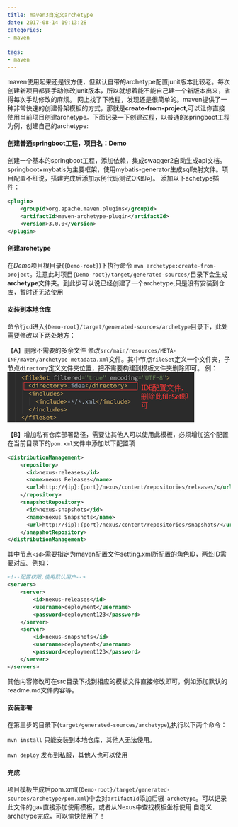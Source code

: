 ```yaml
---
title: maven3自定义archetype
date: 2017-08-14 19:13:28
categories: 
- maven

tags:
- maven
---
```

maven使用起来还是很方便，但默认自带的archetype配置junit版本比较老。每次创建新项目都要手动修改junit版本，所以就想着能不能自己建一个新版本出来，省得每次手动修改的麻烦。
网上找了下教程，发现还是很简单的。maven提供了一种非常快速的创建骨架模板的方式，那就是**create-from-project**,可以让你直接使用当前项目创建archetype。下面记录一下创建过程，以普通的springboot工程为例，创建自己的archetype:
<!-- more -->

#### 创建普通springboot工程，项目名：Demo
创建一个基本的springboot工程，添加依赖，集成swagger2自动生成api文档。springboot+mybatis为主要框架，使用mybatis-generator生成sql映射文件。项目配置不细说，搭建完成后添加示例代码测试OK即可。
添加以下achetype插件：
```xml
<plugin>
    <groupId>org.apache.maven.plugins</groupId>
    <artifactId>maven-archetype-plugin</artifactId>
    <version>3.0.0</version>
</plugin>
```

#### 创建archetype
在*Demo*项目根目录(`{Demo-root}`)下执行命令 `mvn archetype:create-from-project`。注意此时项目`{Demo-root}/target/generated-sources/`目录下会生成**archetype**文件夹。到此步可以说已经创建了一个archetype,只是没有安装到仓库，暂时还无法使用

#### 安装到本地仓库
命令行`cd`进入`{Demo-root}/target/generated-sources/archetype`目录下，此处需要修改以下两处地方：

【A】删除不需要的多余文件
修改`src/main/resources/META-INF/maven/archetype-metadata.xml`文件。其中节点`fileSet`定义一个文件夹，子节点`directory`定义文件夹位置，把不需要构建到模板文件夹删除即可。
例：![fileSet](maven3自定义archetype/fileSet.png)

【B】增加私有仓库部署路径，需要让其他人可以使用此模板，必须增加这个配置
在当前目录下的`pom.xml`文件中添加以下配置项
```xml
<distributionManagement>
    <repository>
      <id>nexus-releases</id>
      <name>nexus Releases</name>
      <url>http://{ip}:{port}/nexus/content/repositories/releases/</url>
    </repository>
    <snapshotRepository>
      <id>nexus-snapshots</id>
      <name>nexus Snapshots</name>
      <url>http://{ip}:{port}/nexus/content/repositories/snapshots/</url>
    </snapshotRepository>
</distributionManagement>
```
其中节点`<id>`需要指定为maven配置文件setting.xml所配置的角色ID，两处ID需要对应。例如：
```xml
<!--配置权限,使用默认用户-->
<servers>
    <server>
        <id>nexus-releases</id>
        <username>deployment</username>
        <password>deployment123</password>
    </server>
    <server> 
        <id>nexus-snapshots</id>
        <username>deployment</username>
        <password>deployment123</password>
    </server>
</servers>
```
其他内容修改可在src目录下找到相应的模板文件直接修改即可，例如添加默认的readme.md文件内容等。

#### 安装部署
在第三步的目录下(`target/generated-sources/archetype`),执行以下两个命令：
    
`mvn install` 只能安装到本地仓库，其他人无法使用。
    
`mvn deploy` 发布到私服，其他人也可以使用

#### 完成
项目模板生成后pom.xml(`{Demo-root}/target/generated-sources/archetype/pom.xml`)中会对`artifactId`添加后辍`-archetype`。可以记录此文件的gav直接添加使用模板，或者从Nexus中查找模板坐标使用
自定义archetype完成，可以愉快使用了！